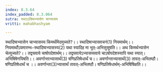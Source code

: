 ```yaml
---
index: 8.3.64
index_padded: 8.3.064
sutra: स्थाऽऽदिष्वभ्यासेन चाभ्यासय
vritti: mahabhashyam

---
```

 स्थादिष्वभ्यासेन चाभ्यासस्य किमर्थमिदमुच्यते?।। स्थादिष्वभ्यासवचनं(1) नियमार्थम्।। नियमार्थोऽयमारम्भः-स्थादिष्वभ्यासस्य(2) यथा स्यादिह मा भूत्-अभिसुसूषति।। अथ किमर्थभ्यासेन चेत्युच्यते?।। तद्व्यवाये चाषोपदेशार्थम्।। तद्व्यवायेऽभ्यासव्यवाये चाऽषोपदेशस्यापि यथा स्यात्। अभिषिषेणयिषति।। अवर्णान्ताभ्यासार्थं(3) षणिप्रतिषेधार्थं च।। अवर्णान्ताभ्यासार्थं(3) तावत्-अभितष्ठौ। षणिप्रतिषेधार्थं च ।। अवर्णान्ता(3)भ्यासार्थं तावत्-अभितष्ठौ। षणिप्रतिषेधार्थम्-अभिषिषिक्षति।। 